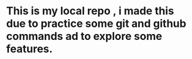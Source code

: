 # This is my local repo , i made this due to practice some git and github commands ad to explore some features.